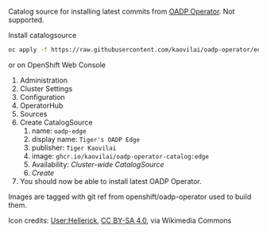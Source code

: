 Catalog source for installing latest commits from [OADP Operator](https://github.com/openshift/oadp-operator). Not supported.

Install catalogsource
```sh
oc apply -f https://raw.githubusercontent.com/kaovilai/oadp-operator/edge/catalogsource.yaml
```

or on OpenShift Web Console
1. Administration
2. Cluster Settings
3. Configuration
4. OperatorHub
5. Sources
6. Create CatalogSource
   1. name: `oadp-edge`
   2. display name: `Tiger's OADP Edge`
   3. publisher: `Tiger Kaovilai`
   4. image: `ghcr.io/kaovilai/oadp-operator-catalog:edge`
   5. Availability: *Cluster-wide CatalogSource*
   6. *Create*
7. You should now be able to install latest OADP Operator.

Images are tagged with git ref from openshift/oadp-operator used to build them.

Icon credits:
<a href="https://commons.wikimedia.org/wiki/File:Tiger_passant_guardant.svg">User:Hellerick</a>, <a href="https://creativecommons.org/licenses/by-sa/4.0">CC BY-SA 4.0</a>, via Wikimedia Commons